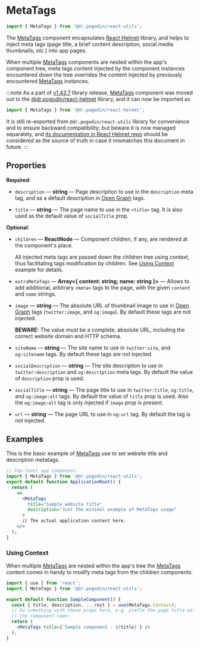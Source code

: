 # MetaTags
```js
import { MetaTags } from '@dr.pogodin/react-utils';
```
The [MetaTags] component encapsulates [React Helmet] library, and helps
to inject meta tags (page title, a brief content description, social media
thumbnails, _etc._) into app pages.

When multiple [MetaTags] components are nested within the app's component tree,
meta tags content injected by the component instances encountered down the tree
overrides the content injected by previously encountered [MetaTags] instances.

:::note
As a part of
[v1.43.7](https://github.com/birdofpreyru/react-utils/releases/tag/v1.43.7)
library release, [MetaTags] component was moved out to
the [@dr.pogodin/react-helmet](https://github.com/birdofpreyru/react-helmet)
library, and it can now be imported as
```ts
import { MetaTags } from '@dr.pogodin/react-helmet';
```

It is still re-exported from `@dr.pogodin/react-utils` library for convenience
and to ensure backward compatibility; but beware it is now managed separately,
and [its documentation in React Helmet repo](https://github.com/birdofpreyru/react-helmet?tab=readme-ov-file#metatags)
should be considered as the source of truth in case it mismatches this document
in future.
:::

## Properties

**Required**:

- `description` &mdash; **string** &mdash; Page description to use in the `description` meta
  tag, and as a default description in [Open Graph] tags.

- `title` &mdash; **string** &mdash; The page name to use in the `<title>` tag.
  It is also used as the default value of `socialTitle` prop.

**Optional**:

- `children` &mdash; **ReactNode** &mdash; Component children, if any, are rendered at
  the component's place.
  
  All injected meta tags are passed down the children tree using context, thus
  facilitating tags modification by children. See [Using Context] example for
  details.

- `extraMetaTags` &mdash; **Array&lt;\{ content: string; name: string \}&gt;**
  &mdash; Allows to add additional, arbitrary `<meta>` tags to the page, with
  the given `content` and `name` strings.

- `image` &mdash; **string** &mdash; The absolute URL of thumbnail image to use in
  [Open Graph] tags (`twitter:image`, and `og:image`). By default these tags
  are not injected.

  **BEWARE:** The value must be a complete, absolute URL, including the correct
  website domain and HTTP schema.

- `siteName` &mdash; **string** &mdash; The site name to use in `twitter:site`,
  and `og:sitename` tags. By default these tags are not injected.

- `socialDescription` &mdash; **string** &mdash; The site description to use in
  `twitter:description` and `og:description` meta tags. By default the value of
  `description` prop is used.

- `socialTitle` &mdash; **string** &mdash; The page title to use in `twitter:title`,
  `og:title`, and `og:image:alt` tags. By default the value of `title` prop
  is used. Also the `og:image:alt` tag is only injected if `image` prop
  is present.

- `url` &mdash; **string** &mdash; The page URL to use in `og:url` tag. By default the tag
  is not injected.

## Examples

This is the basic example of [MetaTags] use to set website title and
description metatags.

```jsx
// Top-level app component.
import { MetaTags } from '@dr.pogodin/react-utils';
export default function ApplicationRoot() {
  return (
    <>
      <MetaTags
        title="Sample website title"
        description="Just the minimal example of MetaTags usage"
      >
      // The actual application content here.
    </>
  );
}
```

### Using Context

When multiple [MetaTags] are nested within the app's tree the [MetaTags] content
comes in handy to modify meta tags from the children components.

```jsx
import { use } from 'react';
import { MetaTags } from '@dr.pogodin/react-utils';

export default function SampleComponent() {
  const { title, description, ...rest } = use(MetaTags.Context);
  // Do something with these props here, e.g. prefix the page title with
  // the component name:
  return (
    <MetaTags title={`Sample component - ${title}`} />
  );
}
```

[MetaTags]: /docs/api/components/metatags
[Open Graph]: https://ogp.me/
[React Helmet]: https://www.npmjs.com/package/react-helmet
[Using Context]: #using-context
